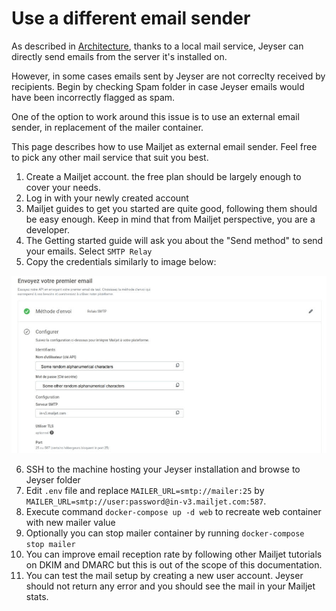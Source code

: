 # Use a different email sender

As described in [Architecture](docker-architecture), thanks to a local mail service, Jeyser can directly send emails from the server it's installed on.

However, in some cases emails sent by Jeyser are not correclty received by recipients.
Begin by checking Spam folder in case Jeyser emails would have been incorrectly flagged as spam. 

One of the option to work around this issue is to use an external email sender, in replacement of the mailer container.

This page describes how to use Mailjet as external email sender. Feel free to pick any other mail service that suit you best.

1. Create a Mailjet account. the free plan should be largely enough to cover your needs.
2. Log in with your newly created account
3. Mailjet guides to get you started are quite good, following them should be easy enough.
   Keep in mind that from Mailjet perspective, you are a developer.
4. The Getting started guide will ask you about the "Send method" to send your emails. Select `SMTP Relay`
5. Copy the credentials similarly to image below:

<img src="images/mailjet-credentials.png" alt="Mailjet credentials screen" />

6. SSH to the machine hosting your Jeyser installation and browse to Jeyser folder
7. Edit `.env` file and replace `MAILER_URL=smtp://mailer:25` by `MAILER_URL=smtp://user:password@in-v3.mailjet.com:587`.
8. Execute command `docker-compose up -d web` to recreate web container with new mailer value
9. Optionally you can stop mailer container by running `docker-compose stop mailer`
10. You can improve email reception rate by following other Mailjet tutorials on DKIM and DMARC but this is out of the scope of this documentation.
11. You can test the mail setup by creating a new user account. Jeyser should not return any error and you should see the mail in your Mailjet stats.
